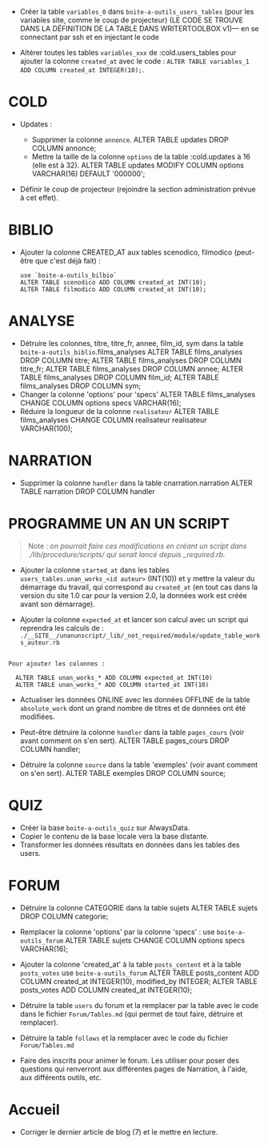 * Créer la table `variables_0` dans `boite-a-outils_users_tables` (pour les variables site, comme le coup de projecteur) (LE CODE SE TROUVE DANS LA DÉFINITION DE LA TABLE DANS WRITERTOOLBOX v1)— en se connectant par ssh et en injectant le code

* Altérer toutes les tables `variables_xxx` de :cold.users_tables pour ajouter la colonne `created_at` avec le code : `ALTER TABLE variables_1 ADD COLUMN created_at INTEGER(10);`.

# COLD

* Updates :
  * Supprimer la colonne `annonce`.
    ALTER TABLE updates DROP COLUMN annonce;
  * Mettre la taille de la colonne `options` de la table :cold.updates à 16 (elle est à 32).
    ALTER TABLE updates MODIFY COLUMN options VARCHAR(16) DEFAULT '000000';

* Définir le coup de projecteur (rejoindre la section administration prévue à cet effet).

# BIBLIO

* Ajouter la colonne CREATED_AT aux tables scenodico, filmodico (peut-être que c'est déjà fait) :

      use `boite-a-outils_bilbio`
      ALTER TABLE scenodico ADD COLUMN created_at INT(10);
      ALTER TABLE filmodico ADD COLUMN created_at INT(10);

# ANALYSE

* Détruire les colonnes, titre, titre_fr, annee, film_id, sym dans la table `boite-a-outils_biblio`.films_analyses
    ALTER TABLE films_analyses DROP COLUMN titre;
    ALTER TABLE films_analyses DROP COLUMN titre_fr;
    ALTER TABLE films_analyses DROP COLUMN annee;
    ALTER TABLE films_analyses DROP COLUMN film_id;
    ALTER TABLE films_analyses DROP COLUMN sym;
* Changer la colonne 'options' pour 'specs'
    ALTER TABLE films_analyses CHANGE COLUMN options specs VARCHAR(16);
* Réduire la longueur de la colonne `realisateur`
  ALTER TABLE films_analyses CHANGE COLUMN realisateur realisateur VARCHAR(100);

# NARRATION

* Supprimer la colonne `handler` dans la table cnarration.narration
  ALTER TABLE narration DROP COLUMN handler


# PROGRAMME UN AN UN SCRIPT

> Note : *on pourrait faire ces modifications en créant un script dans ./lib/procedure/scripts/ qui serait lancé depuis _required.rb.*

* Ajouter la colonne `started_at` dans les tables `users_tables.unan_works_<id auteur>` (INT(10)) et y mettre la valeur du démarrage du travail, qui correspond au `created_at` (en tout cas dans la version du site 1.0 car pour la version 2.0, la données work est créée avant son démarrage).

* Ajouter la colonne `expected_at` et lancer son calcul avec un script qui reprendra les calculs de :
`./__SITE__/unanunscript/_lib/_not_required/module/update_table_works_auteur.rb`

```

Pour ajouter les colonnes :

  ALTER TABLE unan_works_* ADD COLUMN expected_at INT(10)
  ALTER TABLE unan_works_* ADD COLUMN started_at INT(10)

```

* Actualiser les données ONLINE avec les données OFFLINE de la table `absolute_work` dont un grand nombre de titres et de données ont été modifiées.

* Peut-être détruire la colonne `handler` dans la table `pages_cours` (voir avant comment on s'en sert).
  ALTER TABLE pages_cours DROP COLUMN handler;

* Détruire la colonne `source` dans la table 'exemples' (voir avant comment on s'en sert).
  ALTER TABLE exemples DROP COLUMN source;


# QUIZ

* Créer la base `boite-a-outils_quiz` sur AlwaysData.
* Copier le contenu de la base locale vers la base distante.
* Transformer les données résultats en données dans les tables des users.

# FORUM

* Détruire la colonne CATEGORIE dans la table sujets
  ALTER TABLE sujets DROP COLUMN categorie;

* Remplacer la colonne 'options' par la colonne 'specs' :
      use `boite-a-outils_forum`
      ALTER TABLE sujets CHANGE COLUMN options specs VARCHAR(16);

* Ajouter la colonne 'created_at' à la table `posts_content` et à la table `posts_votes`
     use `boite-a-outils_forum`
     ALTER TABLE posts_content ADD COLUMN created_at INTEGER(10), modified_by INTEGER;
     ALTER TABLE posts_votes ADD COLUMN created_at INTEGER(10);

* Détruire la table `users` du forum et la remplacer par la table avec le code dans le fichier `Forum/Tables.md` (qui permet de tout faire, détruire et remplacer).

* Détruire la table `follows` et la remplacer avec le code du fichier `Forum/Tables.md`

* Faire des inscrits pour animer le forum. Les utiliser pour poser des questions qui renverront aux différentes pages de Narration, à l'aide, aux différents outils, etc.

# Accueil

* Corriger le dernier article de blog (7) et le mettre en lecture.
